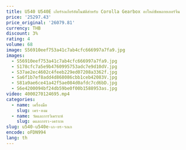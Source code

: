 ```yaml
---
title: U540 U540E เกียร์รถเกียร์อัตโนมัติสําหรับ Corolla Gearbox อะไหล่ซัพพลายเออร์จีน
price: '25297.43'
price_original: '26079.81'
currency: THB
discount: 3%
rating: 4
volume: 68
image: S56910eef753a41c7ab4cfc666997a7fa9.jpg
images:
  - S56910eef753a41c7ab4cfc666997a7fa9.jpg
  - S178cfc7a5e9b4760995753adc7e9d10dV.jpg
  - S37ae2ec4602c4feeb229ed07208a3362f.jpg
  - Sa6f1b7ef8add4d868086cbb1ceb42083V.jpg
  - S81a9ae6ce41a42f5ae084d0afdc7cd6bD.jpg
  - S6e4200094bf24db59be0f00b1588953as.jpg
video: 4000270124695.mp4
categories:
  - name: เครื่องมือ
    slug: เคร-องม
  - name: วัดและการวิเคราะห์
    slug: ดและการว-เคราะห
slug: u540-u540e-เก-ยร-รถเก
encode: oFDN994
lang: th
---
```

  